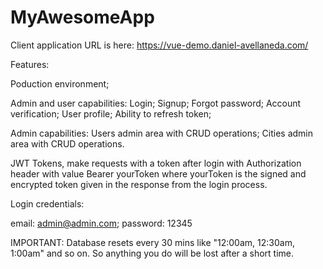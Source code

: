# MyAwesomeApp

Client application URL is here: https://vue-demo.daniel-avellaneda.com/

Features: 

Poduction environment; 

Admin and user capabilities: Login; Signup; Forgot password; Account verification; User profile; Ability to refresh token;

Admin capabilities: Users admin area with CRUD operations; Cities admin area with CRUD operations.

JWT Tokens, make requests with a token after login with Authorization header with value Bearer yourToken
where yourToken is the signed and encrypted token given in the response from the login process.


Login credentials:

email: admin@admin.com; password: 12345

IMPORTANT: Database resets every 30 mins like "12:00am, 12:30am, 1:00am" and so on. So anything you do will be lost after a short time.


